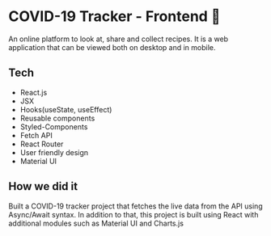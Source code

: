 # COVID-19 Tracker - Frontend 🌟

An online platform to look at, share and collect recipes. It is a web application that can be viewed both on desktop and in mobile.

## Tech

- React.js
- JSX
- Hooks(useState, useEffect)
- Reusable components
- Styled-Components
- Fetch API
- React Router
- User friendly design
- Material UI



## How we did it

Built a COVID-19 tracker project that fetches the live data from the API using Async/Await syntax. In addition to that, this project is built using React with additional modules such as Material UI and Charts.js
